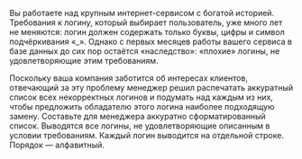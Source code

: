 Вы работаете над крупным интернет-сервисом с богатой историей. Требования к логину, который выбирает пользователь, уже много лет не меняются: логин должен содержать только буквы, цифры и символ подчёркивания «_». Однако с первых месяцев работы вашего сервиса в базе данных до сих пор остаётся «наследство»: «плохие» логины, не удовлетворяющие этим требованиям.

Поскольку ваша компания заботится об интересах клиентов, отвечающий за эту проблему менеджер решил распечатать аккуратный список всех некорректных логинов и подумать над каждым из них, чтобы предложить обладателю этого логина наиболее подходящую замену. Составьте для менеджера аккуратно сформатированный список.
Выводятся все логины, не удовлетворяющие описанным в условии требованиям. Каждый логин выводится на отдельной строке. Порядок — алфавитный.
